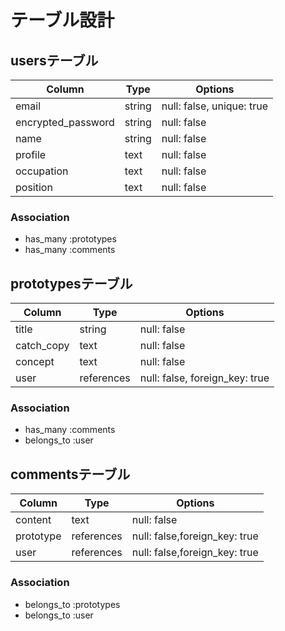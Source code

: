 # テーブル設計

## usersテーブル
| Column             | Type   | Options     |
| ------------------ | ------ | ----------- |
| email              | string | null: false, unique: true |
| encrypted_password | string | null: false |
| name               | string | null: false |
| profile            | text   | null: false |
| occupation         | text   | null: false |
| position           | text   | null: false | 

### Association

- has_many :prototypes
- has_many :comments

## prototypesテーブル
| Column             | Type       | Options                        |
| ------------------ | ---------- | ------------------------------ |
| title              | string     | null: false                    |
| catch_copy         | text       | null: false                    |
| concept            | text       | null: false                    |
| user               | references | null: false, foreign_key: true |

### Association

- has_many :comments
- belongs_to :user

## commentsテーブル
| Column             | Type       | Options                       |
| ------------------ | ---------- | ----------------------------- |
| content            | text       | null: false                   |
| prototype          | references | null: false,foreign_key: true |
| user               | references | null: false,foreign_key: true |

### Association
- belongs_to :prototypes 
- belongs_to :user
